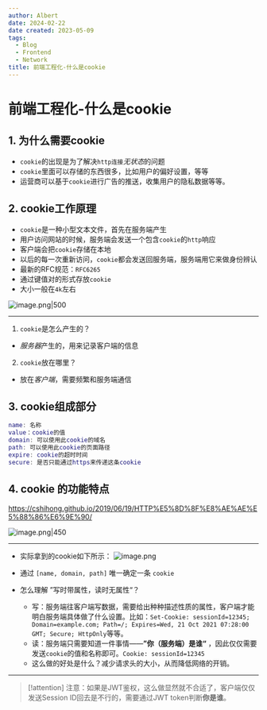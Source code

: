 ```yaml
---
author: Albert
date: 2024-02-22
date created: 2023-05-09
tags:
  - Blog
  - Frontend
  - Network
title: 前端工程化-什么是cookie
---
```


# 前端工程化-什么是cookie

## 1. 为什么需要cookie

- `cookie`的出现是为了解决`http连接`*无状态*的问题
- `cookie`里面可以存储的东西很多，比如用户的偏好设置，等等
- 运营商可以基于`cookie`进行广告的推送，收集用户的隐私数据等等。

## 2. cookie工作原理

- `cookie`是一种小型文本文件，首先在服务端产生
- 用户访问网站的时候，服务端会发送一个包含`cookie`的`http`响应
- 客户端会把`cookie`存储在本地
- 以后的每一次重新访问，`cookie`都会发送回服务端，服务端用它来做身份辨认
- 最新的RFC规范：`RFC6265`
- 通过键值对的形式存放`cookie`
- 大小一般在`4k`左右

![image.png|500](https://img-20221128.oss-cn-shanghai.aliyuncs.com/img-2023-05/20230606144720.png)

---

1. `cookie`是怎么产生的？

- *服务器*产生的，用来记录客户端的信息

2. `cookie`放在哪里？

- 放在*客户端*，需要频繁和服务端通信

## 3. cookie组成部分

```lua
name: 名称
value：cookie的值
domain: 可以使用此cookie的域名
path: 可以使用此cookie的页面路径
expire: cookie的超时时间
secure: 是否只能通过https来传递这条cookie
```

## 4. cookie 的功能特点

https://cshihong.github.io/2019/06/19/HTTP%E5%8D%8F%E8%AE%AE%E5%88%86%E6%9E%90/

![image.png|450](https://img-20221128.oss-cn-shanghai.aliyuncs.com/img-2023-05/20230606145042.png)

---

- 实际拿到的cookie如下所示：
  ![image.png](https://img-20221128.oss-cn-shanghai.aliyuncs.com/img-2023-05/20230606145338.png)

- 通过 `[name, domain, path]` 唯一确定一条 `cookie`
- 怎么理解 ”写时带属性，读时无属性“？
  - 写：服务端往客户端写数据，需要给出种种描述性质的属性，客户端才能明白服务端具体做了什么设置。比如：`Set-Cookie: sessionId=12345; Domain=example.com; Path=/; Expires=Wed, 21 Oct 2021 07:28:00 GMT; Secure; HttpOnly`等等。
  - 读：服务端只需要知道一件事情——**”你（服务端）是谁“** ，因此仅仅需要发送`cookie`的值和名称即可。`Cookie: sessionId=12345`
  - 这么做的好处是什么？减少请求头的大小，从而降低网络的开销。

---

> [!attention]
> 注意：如果是JWT鉴权，这么做显然就不合适了，客户端仅仅发送Session ID回去是不行的，需要通过JWT token判断**你是谁**。
